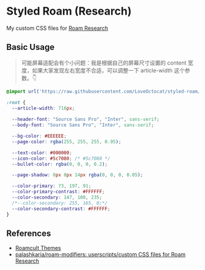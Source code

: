 # Styled Roam (Research)

My custom CSS files for [Roam Research](https://roamresearch.com)

## Basic Usage

> 可能屏幕适配会有个小问题：我是根据自己的屏幕尺寸设置的 content 宽度，如果大家发现左右宽度不合适，可以调整一下 article-width 这个参数。👇

```css
@import url('https://raw.githubusercontent.com/LoveOctocat/styled-roam/master/index.css');

:root {
  --article-width: 716px;
 
  --header-font: "Source Sans Pro", "Inter", sans-serif;
  --body-font: "Source Sans Pro", "Inter", sans-serif;

  --bg-color: #EEEEEE;
  --page-color: rgba(255, 255, 255, 0.95);

  --text-color: #000000;
  --icon-color: #5c7080; /* #5c7080 */
  --bullet-color: rgba(0, 0, 0, 0.2);

  --page-shadow: 0px 8px 14px rgba(0, 0, 0, 0.05);

  --color-primary: 73, 197, 91;
  --color-primary-contrast: #FFFFFF;
  --color-secondary: 147, 100, 235;
  /*--color-secondary: 255, 165, 0;*/
  --color-secondary-contrast: #FFFFFF;
}
```

## References

- [Roamcult Themes](https://roamresearch.com/#/app/help/page/fJRcVITNY)
- [palashkaria/roam-modifiers: userscripts/custom CSS files for Roam Research](https://github.com/palashkaria/roam-modifiers)
